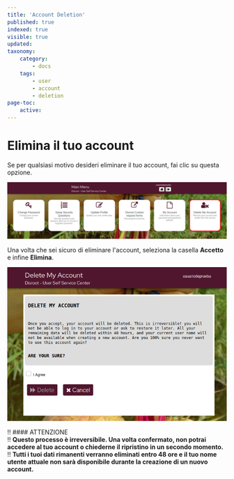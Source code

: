 ```yaml
---
title: 'Account Deletion'
published: true
indexed: true
visible: true
updated:
taxonomy:
    category:
        - docs
    tags:
        - user
        - account
        - deletion
page-toc:
    active:
---
```


# Elimina il tuo account
Se per qualsiasi motivo desideri eliminare il tuo account, fai clic su questa opzione. 

![](en/dashboard_delete.png)

Una volta che sei sicuro di eliminare l'account, seleziona la casella **Accetto** e infine **Elimina**. 

![](en/delete.png)

!! #### ATTENZIONE<br>
!! **Questo processo è irreversibile. Una volta confermato, non potrai accedere al tuo account o chiederne il ripristino in un secondo momento.**<br>
!! **Tutti i tuoi dati rimanenti verranno eliminati entro 48 ore e il tuo nome utente attuale non sarà disponibile durante la creazione di un nuovo account.** 